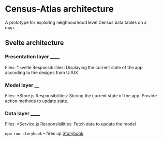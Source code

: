 # Census-Atlas architecture

A prototype for exploring neighbourhood level Census data tables on a map.

## Svelte architecture

### Presentation layer ******\_\_\_\_******

Files: \*.svelte
Responsibilities: Displaying the current state of the app according to the designs from UI/UX

### Model layer **********\_\_**********

Files: \*Store.js
Responsibilities: Storing the current state of the app. Provide action methods to update state.

### Data layer **********\_\_\_\_**********

Files: \*Service.js
Responsibilities: Fetch data to update the model

`npm run storybook` – fires up [Storybook](https://storybook.js.org/docs/react/writing-stories/introduction)
